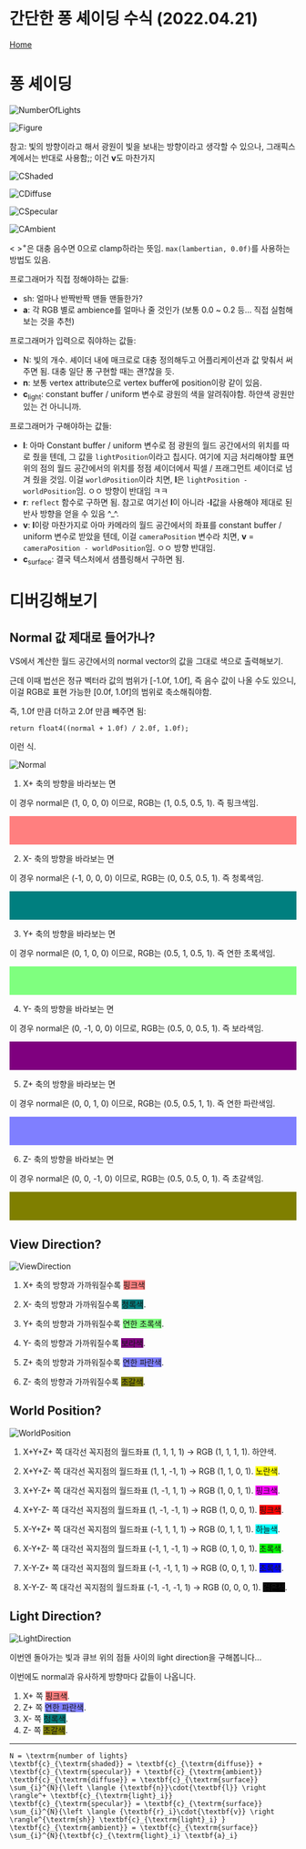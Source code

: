 # 간단한 퐁 셰이딩 수식 (2022.04.21)
[Home](../../../README.md)

# 퐁 셰이딩

![NumberOfLights](/Images/Phong/NumberOfLights.png)

![Figure](/Images/Phong/Figure.png)

참고: 빛의 방향이라고 해서 광원이 빛을 보내는 방향이라고 생각할 수 있으나, 그래픽스 계에서는 반대로 사용함;; 이건 **v**도 마찬가지

![CShaded](/Images/Phong/CShaded.png)

![CDiffuse](/Images/Phong/CDiffuse.png)

![CSpecular](/Images/Phong/CSpecular.png)

![CAmbient](/Images/Phong/CAmbient.png)

< ><sup>+</sup>은 대충 음수면 0으로 clamp하라는 뜻임. `max(lambertian, 0.0f)`를 사용하는 방법도 있음.

프로그래머가 직접 정해야하는 값들:
* sh: 얼마나 반짝반짝 맨들 맨들한가?
* **a**: 각 RGB 별로 ambience를 얼마나 줄 것인가 (보통 0.0 ~ 0.2 등... 직접 실험해보는 것을 추천)

프로그래머가 입력으로 줘야하는 값들:
* N: 빛의 개수. 셰이더 내에 매크로로 대충 정의해두고 어플리케이션과 값 맞춰서 써주면 됨. 대충 일단 퐁 구현할 때는 괜?찮을 듯.
* **n**: 보통 vertex attribute으로 vertex buffer에 position이랑 같이 있음.
* **c**<sub>light</sub>: constant buffer / uniform 변수로 광원의 색을 알려줘야함. 하얀색 광원만 있는 건 아니니까.

프로그래머가 구해야하는 값들:
* **l**: 아마 Constant buffer / uniform 변수로 점 광원의 월드 공간에서의 위치를 따로 줬을 텐데, 그 값을 `lightPosition`이라고 칩시다. 여기에 지금 처리해야할 표면 위의 점의 월드 공간에서의 위치를 정점 셰이더에서 픽셀 / 프래그먼트 셰이더로 넘겨 줬을 것임. 이걸 `worldPosition`이라 치면, **l**은 `lightPosition - worldPosition`임. ㅇㅇ 방향이 반대임 ㅋㅋ
* **r**: `reflect` 함수로 구하면 됨. 참고로 여기선 **l**이 아니라 -**l**값을 사용해야 제대로 된 반사 방향을 얻을 수 있음 ^_^.
* **v**: **l**이랑 마찬가지로 아마 카메라의 월드 공간에서의 좌표를 constant buffer / uniform 변수로 받았을 텐데, 이걸 `cameraPosition` 변수라 치면, **v** = `cameraPosition - worldPosition`임. ㅇㅇ 방향 반대임.
* **c**<sub>surface</sub>: 결국 텍스처에서 샘플링해서 구하면 됨.

# 디버깅해보기

## Normal 값 제대로 들어가나?

VS에서 계산한 월드 공간에서의 normal vector의 값을 그대로 색으로 출력해보기.

근데 이때 법선은 정규 벡터라 값의 범위가 [-1.0f, 1.0f], 즉 음수 값이 나올 수도 있으니, 이걸 RGB로 표현 가능한 [0.0f, 1.0f]의 범위로 축소해줘야함.

즉, 1.0f 만큼 더하고 2.0f 만큼 빼주면 됨:

```
return float4((normal + 1.0f) / 2.0f, 1.0f);
```

이런 식.

![Normal](/Images/Phong/Normal.gif)

1. X+ 축의 방향을 바라보는 면<br>

이 경우 normal은 (1, 0, 0, 0) 이므로, RGB는 (1, 0.5, 0.5, 1). 즉 핑크색임.

<style>
div {height:50px;width:100%;}
</style>

<div style="background-color:rgb(255,127,127)"></div>

2. X- 축의 방향을 바라보는 면<br>

이 경우 normal은 (-1, 0, 0, 0) 이므로, RGB는 (0, 0.5, 0.5, 1). 즉 청록색임.

<div style="background-color:rgb(0,127,127)"></div>

3. Y+ 축의 방향을 바라보는 면<br>

이 경우 normal은 (0, 1, 0, 0) 이므로, RGB는 (0.5, 1, 0.5, 1). 즉 연한 초록색임.

<div style="background-color:rgb(127,255,127)"></div>

4. Y- 축의 방향을 바라보는 면<br>

이 경우 normal은 (0, -1, 0, 0) 이므로, RGB는 (0.5, 0, 0.5, 1). 즉 보라색임.

<div style="background-color:rgb(127,0,127)"></div>

5. Z+ 축의 방향을 바라보는 면<br>

이 경우 normal은 (0, 0, 1, 0) 이므로, RGB는 (0.5, 0.5, 1, 1). 즉 연한 파란색임.

<div style="background-color:rgb(127,127,255)"></div>

6. Z- 축의 방향을 바라보는 면<br>

이 경우 normal은 (0, 0, -1, 0) 이므로, RGB는 (0.5, 0.5, 0, 1). 즉 초갈색임.

<div style="background-color:rgb(127,127,0)"></div>

## View Direction?

![ViewDirection](/Images/Phong/ViewDirection.gif)


1. X+ 축의 방향과 가까워질수록 <span style="background-color:rgb(255,127,127)">핑크색</span>

2. X- 축의 방향과 가까워질수록 <span style="background-color:rgb(0,127,127)">청록색</span>.

3. Y+ 축의 방향과 가까워질수록 <span style="background-color:rgb(127,255,127)">연한 초록색</span>.

4. Y- 축의 방향과 가까워질수록 <span style="background-color:rgb(127,0,127)">보라색</span>.

5. Z+ 축의 방향과 가까워질수록 <span style="background-color:rgb(127,127,255)">연한 파란색</span>.

6. Z- 축의 방향과 가까워질수록 <span style="background-color:rgb(127,127,0)">초갈색</span>.

## World Position?

![WorldPosition](/Images/Phong/WorldPosition.gif)

1. X+Y+Z+ 쪽 대각선 꼭지점의 월드좌표 (1, 1, 1, 1) → RGB (1, 1, 1, 1). <span style="background-color:rgb(255,255,255)">하얀색</span>.

2. X+Y+Z- 쪽 대각선 꼭지점의 월드좌표 (1, 1, -1, 1) → RGB (1, 1, 0, 1). <span style="background-color:rgb(255,255,0)">노란색</span>.

3. X+Y-Z+ 쪽 대각선 꼭지점의 월드좌표 (1, -1, 1, 1) → RGB (1, 0, 1, 1). <span style="background-color:rgb(255,0,255)">핑크색</span>.

4. X+Y-Z- 쪽 대각선 꼭지점의 월드좌표 (1, -1, -1, 1) → RGB (1, 0, 0, 1). <span style="background-color:rgb(255,0,0)">핑크색</span>.

5. X-Y+Z+ 쪽 대각선 꼭지점의 월드좌표 (-1, 1, 1, 1) → RGB (0, 1, 1, 1). <span style="background-color:rgb(0,255,255)">하늘색</span>.

6. X-Y+Z- 쪽 대각선 꼭지점의 월드좌표 (-1, 1, -1, 1) → RGB (0, 1, 0, 1). <span style="background-color:rgb(0,255,0)">초록색</span>.

7. X-Y-Z+ 쪽 대각선 꼭지점의 월드좌표 (-1, -1, 1, 1) → RGB (0, 0, 1, 1). <span style="background-color:rgb(0,0,255)">초록색</span>.

8. X-Y-Z- 쪽 대각선 꼭지점의 월드좌표 (-1, -1, -1, 1) → RGB (0, 0, 0, 1). <span style="background-color:rgb(0,0,0)">검은색</span>.

## Light Direction?

![LightDirection](/Images/Phong/LightDirection.gif)

이번엔 돌아가는 빛과 큐브 위의 점들 사이의 light direction을 구해봅니다...

이번에도 normal과 유사하게 방향마다 값들이 나옵니다.

1. X+ 쪽 <span style="background-color:rgb(255,127,127)">핑크색</span>.
2. Z+ 쪽 <span style="background-color:rgb(127,127,255)">연한 파란색</span>.
3. X- 쪽 <span style="background-color:rgb(0,127,127)">청록색</span>.
4. Z- 쪽 <span style="background-color:rgb(127,127,0)">초갈색</span>.

---

```
N = \textrm{number of lights}
\textbf{c}_{\textrm{shaded}} = \textbf{c}_{\textrm{diffuse}} + \textbf{c}_{\textrm{specular}} + \textbf{c}_{\textrm{ambient}}
\textbf{c}_{\textrm{diffuse}} = \textbf{c}_{\textrm{surface}} \sum_{i}^{N}{\left \langle {\textbf{n}}\cdot{\textbf{l}} \right \rangle^+ \textbf{c}_{\textrm{light}_i}}
\textbf{c}_{\textrm{specular}} = \textbf{c}_{\textrm{surface}} \sum_{i}^{N}{\left \langle {\textbf{r}_i}\cdot{\textbf{v}} \right \rangle^{\textrm{sh}} \textbf{c}_{\textrm{light}_i} }
\textbf{c}_{\textrm{ambient}} = \textbf{c}_{\textrm{surface}} \sum_{i}^{N}{\textbf{c}_{\textrm{light}_i} \textbf{a}_i}
```